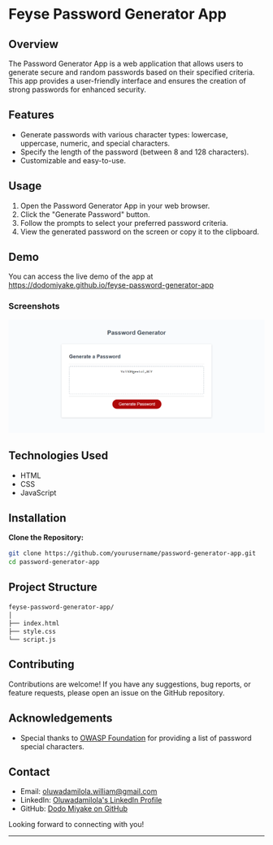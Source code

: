 # Feyse Password Generator App

## Overview

The Password Generator App is a web application that allows users to generate secure and random passwords based on their specified criteria. This app provides a user-friendly interface and ensures the creation of strong passwords for enhanced security.

## Features

- Generate passwords with various character types: lowercase, uppercase, numeric, and special characters.
- Specify the length of the password (between 8 and 128 characters).
- Customizable and easy-to-use.

## Usage

1. Open the Password Generator App in your web browser.
2. Click the "Generate Password" button.
3. Follow the prompts to select your preferred password criteria.
4. View the generated password on the screen or copy it to the clipboard.

## Demo

You can access the live demo of the app at https://dodomiyake.github.io/feyse-password-generator-app

### Screenshots

![Alt text](image.png)

## Technologies Used

- HTML
- CSS
- JavaScript


## Installation

**Clone the Repository:**
   ```bash
   git clone https://github.com/yourusername/password-generator-app.git
   cd password-generator-app
   ```

## Project Structure
```
feyse-password-generator-app/
│
├── index.html
├── style.css
└── script.js
```

## Contributing

Contributions are welcome! If you have any suggestions, bug reports, or feature requests, please open an issue on the GitHub repository.

## Acknowledgements

- Special thanks to [OWASP Foundation](https://www.owasp.org) for providing a list of password special characters.

## Contact

- Email: [oluwadamilola.william@gmail.com](mailto:oluwadamilola.william@gmail.com)
- LinkedIn: [Oluwadamilola's LinkedIn Profile](https://www.linkedin.com/in/oluwadamilolaxajayi)
- GitHub: [Dodo Miyake on GitHub](https://github.com/dodomiyake)

Looking forward to connecting with you!

---
